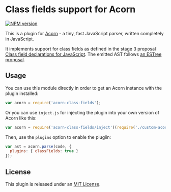 # Class fields support for Acorn

[![NPM version](https://img.shields.io/npm/v/acorn-class-fields.svg)](https://www.npmjs.org/package/acorn-class-fields)

This is a plugin for [Acorn](http://marijnhaverbeke.nl/acorn/) - a tiny, fast JavaScript parser, written completely in JavaScript.

It implements support for class fields as defined in the stage 3 proposal [Class field declarations for JavaScript](https://github.com/tc39/proposal-class-fields). The emitted AST follows [an ESTree proposal](https://github.com/estree/estree/pull/180).

## Usage

You can use this module directly in order to get an Acorn instance with the plugin installed:

```javascript
var acorn = require('acorn-class-fields');
```

Or you can use `inject.js` for injecting the plugin into your own version of Acorn like this:

```javascript
var acorn = require('acorn-class-fields/inject')(require('./custom-acorn'));
```

Then, use the `plugins` option to enable the plugiin:

```javascript
var ast = acorn.parse(code, {
  plugins: { classFields: true }
});
```

## License

This plugin is released under an [MIT License](./LICENSE).
